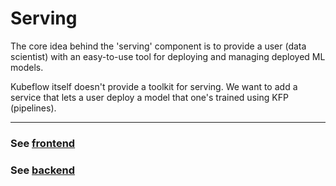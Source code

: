 # Serving

The core idea behind the 'serving' component is to provide a user (data scientist) with an easy-to-use tool for deploying and managing deployed ML models.

Kubeflow itself doesn't provide a toolkit for serving. We want to add a service that lets a user deploy a model that one's trained using KFP (pipelines).

---

### See [frontend](./frontend/)

### See [backend](./backend/)
